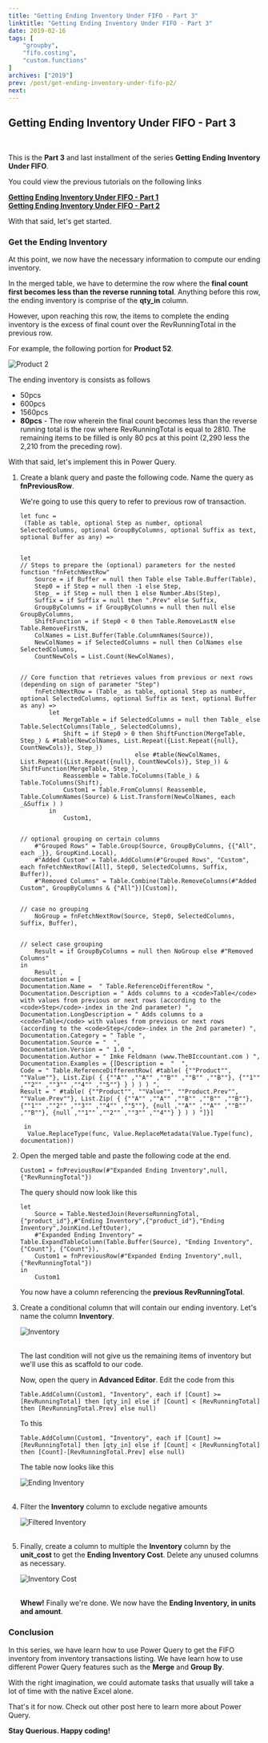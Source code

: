 ```yaml
---
title: "Getting Ending Inventory Under FIFO - Part 3"
linktitle: "Getting Ending Inventory Under FIFO - Part 3"
date: 2019-02-16
tags: [
    "groupby",
    "fifo.costing",
    "custom.functions"
]
archives: ["2019"]
prev: /post/get-ending-inventory-under-fifo-p2/
next: 
---
```

## Getting Ending Inventory Under FIFO - Part 3
<br>

This is the **Part 3** and last installment of the series **Getting Ending Inventory Under FIFO**.

You could view the previous tutorials on the following links

**[Getting Ending Inventory Under FIFO - Part 1](/post/get-ending-inventory-under-fifo-p1/)**
<br>
**[Getting Ending Inventory Under FIFO - Part 2](/post/get-ending-inventory-under-fifo-p2/)**

With that said, let's get started.

### Get the Ending Inventory
At this point, we now have the necessary information to compute our ending inventory.

In the merged table, we have to determine the row where the **final count first becomes less than the reverse running total**. Anything before this row, the ending inventory is comprise of the **qty_in** column. 

However, upon reaching this row, the items to complete the ending inventory is the excess of final count over the RevRunningTotal in the previous row.

For example, the following portion for **Product 52**.

![Product 2](/img/get-ending-inventory-under-fifo-p3/product_52.PNG)

The ending inventory is consists as follows

* 50pcs
* 600pcs
* 1560pcs
* **80pcs** - The row wherein the final count becomes less than the reverse running total is the row where RevRunningTotal is equal to 2810. The remaining items to be filled is only 80 pcs at this point (2,290 less the 2,210 from the preceding row).

With that said, let's implement this in Power Query.

1. Create a blank query and paste the following code. Name the query as **fnPreviousRow**.

    We're going to use this query to refer to previous row of transaction.

    ```
    let func =   
     (Table as table, optional Step as number, optional SelectedColumns, optional GroupByColumns, optional Suffix as text, optional Buffer as any) =>


    let
    // Steps to prepare the (optional) parameters for the nested function "fnFetchNextRow"
        Source = if Buffer = null then Table else Table.Buffer(Table),
        Step0 = if Step = null then -1 else Step,
        Step_ = if Step = null then 1 else Number.Abs(Step),
        Suffix = if Suffix = null then ".Prev" else Suffix,
        GroupByColumns = if GroupByColumns = null then null else GroupByColumns,
        ShiftFunction = if Step0 < 0 then Table.RemoveLastN else Table.RemoveFirstN,
        ColNames = List.Buffer(Table.ColumnNames(Source)),
        NewColNames = if SelectedColumns = null then ColNames else SelectedColumns,
        CountNewCols = List.Count(NewColNames),


    // Core function that retrieves values from previous or next rows (depending on sign of parameter "Step")
        fnFetchNextRow = (Table_ as table, optional Step as number, optional SelectedColumns, optional Suffix as text, optional Buffer as any) =>
            let
                MergeTable = if SelectedColumns = null then Table_ else Table.SelectColumns(Table_, SelectedColumns),
                Shift = if Step0 > 0 then ShiftFunction(MergeTable, Step_) & #table(NewColNames, List.Repeat({List.Repeat({null}, CountNewCols)}, Step_))
                                    else #table(NewColNames, List.Repeat({List.Repeat({null}, CountNewCols)}, Step_)) & ShiftFunction(MergeTable, Step_),
                Reassemble = Table.ToColumns(Table_) & Table.ToColumns(Shift), 
                Custom1 = Table.FromColumns( Reassemble,  Table.ColumnNames(Source) & List.Transform(NewColNames, each _&Suffix ) )
            in
                Custom1,


    // optional grouping on certain columns
        #"Grouped Rows" = Table.Group(Source, GroupByColumns, {{"All", each _}}, GroupKind.Local),
        #"Added Custom" = Table.AddColumn(#"Grouped Rows", "Custom", each fnFetchNextRow([All], Step0, SelectedColumns, Suffix, Buffer)),
        #"Removed Columns" = Table.Combine(Table.RemoveColumns(#"Added Custom", GroupByColumns & {"All"})[Custom]),


    // case no grouping
        NoGroup = fnFetchNextRow(Source, Step0, SelectedColumns, Suffix, Buffer),


    // select case grouping
        Result = if GroupByColumns = null then NoGroup else #"Removed Columns"
    in
        Result ,
    documentation = [
    Documentation.Name =  " Table.ReferenceDifferentRow ",
    Documentation.Description = " Adds columns to a <code>Table</code> with values from previous or next rows (according to the <code>Step</code>-index in the 2nd parameter) ",
    Documentation.LongDescription = " Adds columns to a <code>Table</code> with values from previous or next rows (according to the <code>Step</code>-index in the 2nd parameter) ",
    Documentation.Category = " Table ",
    Documentation.Source = "  ",
    Documentation.Version = " 1.0 ",
    Documentation.Author = " Imke Feldmann (www.TheBIccountant.com ) ",
    Documentation.Examples = {[Description =  "  ",
    Code = " Table.ReferenceDifferentRow( #table( {""Product"", ""Value""}, List.Zip( { {""A"" ,""A"" ,""B"" ,""B"" ,""B""}, {""1"" ,""2"" ,""3"" ,""4"" ,""5""} } ) ) ) ",
    Result = " #table( {""Product"", ""Value"", ""Product.Prev"", ""Value.Prev""}, List.Zip( { {""A"" ,""A"" ,""B"" ,""B"" ,""B""}, {""1"" ,""2"" ,""3"" ,""4"" ,""5""}, {null ,""A"" ,""A"" ,""B"" ,""B""}, {null ,""1"" ,""2"" ,""3"" ,""4""} } ) ) "]}]
      
     in  
      Value.ReplaceType(func, Value.ReplaceMetadata(Value.Type(func), documentation))
    ```

2. Open the merged table and paste the following code at the end.
    ```
    Custom1 = fnPreviousRow(#"Expanded Ending Inventory",null,{"RevRunningTotal"})
    ```

    The query should now look like this
    ```
    let
        Source = Table.NestedJoin(ReverseRunningTotal,{"product_id"},#"Ending Inventory",{"product_id"},"Ending Inventory",JoinKind.LeftOuter),
        #"Expanded Ending Inventory" = Table.ExpandTableColumn(Table.Buffer(Source), "Ending Inventory", {"Count"}, {"Count"}),
        Custom1 = fnPreviousRow(#"Expanded Ending Inventory",null,{"RevRunningTotal"})
    in
        Custom1
    ```

    You now have a column referencing the **previous RevRunningTotal**.

3. Create a conditional column that will contain our ending inventory. Let's name the column **Inventory**.
    
    ![Inventory](/img/get-ending-inventory-under-fifo-p3/inventory.png)
    <br/>
    <br/>

    The last condition will not give us the remaining items of inventory but we'll use this as scaffold to our code.

    Now, open the query in **Advanced Editor**. Edit the code from this

    ```
    Table.AddColumn(Custom1, "Inventory", each if [Count] >= [RevRunningTotal] then [qty_in] else if [Count] < [RevRunningTotal] then [RevRunningTotal.Prev] else null)
    ```

    To this
    ```
    Table.AddColumn(Custom1, "Inventory", each if [Count] >= [RevRunningTotal] then [qty_in] else if [Count] < [RevRunningTotal] then [Count]-[RevRunningTotal.Prev] else null)
    ```

    The table now looks like this

    ![Ending Inventory](/img/get-ending-inventory-under-fifo-p3/end_invty1.PNG)
    <br/>
    <br/>

4. Filter the **Inventory** column to exclude negative amounts

    ![Filtered Inventory](/img/get-ending-inventory-under-fifo-p3/end_invty2.PNG)
    <br/>
    <br/>

5. Finally, create a column to multiple the **Inventory** column by the **unit_cost** to get the **Ending Inventory Cost**.
    Delete any unused columns as necessary.

    ![Inventory Cost](/img/get-ending-inventory-under-fifo-p3/end_invty3.PNG)
    <br/>
    <br/>
    
    **Whew!** Finally we're done. We now have the **Ending Inventory, in units and amount**.

### Conclusion
In this series, we have learn how to use Power Query to get the FIFO inventory from inventory transactions listing. We have learn how to use different Power Query features such as the **Merge** and **Group By**.

With the right imagination, we could automate tasks that usually will take a lot of time with the native Excel alone.

That's it for now. Check out other post here to learn more about Power Query.

**Stay Querious. Happy coding!**